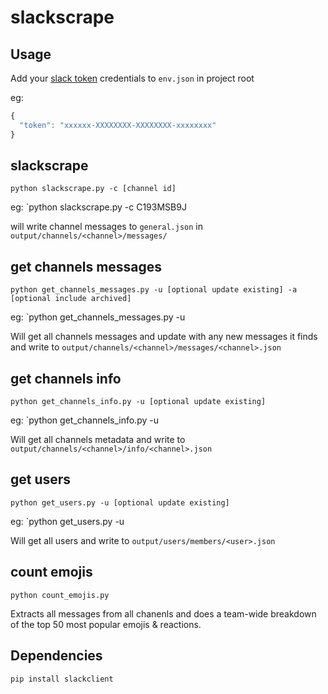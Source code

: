 # slackscrape

## Usage

Add your [slack token](https://api.slack.com/docs/oauth-test-tokens) credentials to `env.json` in project root

eg:

```js
{
  "token": "xxxxxx-XXXXXXXX-XXXXXXXX-xxxxxxxx"
}
```

## slackscrape

`python slackscrape.py -c [channel id]`

eg: `python slackscrape.py -c C193MSB9J

will write channel messages to `general.json` in `output/channels/<channel>/messages/`

## get channels messages

`python get_channels_messages.py -u [optional update existing] -a [optional include archived]`

eg: `python get_channels_messages.py -u

Will get all channels messages and update with any new messages it finds and write to
`output/channels/<channel>/messages/<channel>.json`

## get channels info

`python get_channels_info.py -u [optional update existing]`

eg: `python get_channels_info.py -u

Will get all channels metadata and write to
`output/channels/<channel>/info/<channel>.json`

## get users

`python get_users.py -u [optional update existing]`

eg: `python get_users.py -u

Will get all users and write to `output/users/members/<user>.json`

## count emojis

`python count_emojis.py`

Extracts all messages from all chanenls and does a team-wide breakdown of the top 50 most popular emojis & reactions.

## Dependencies

```bash
pip install slackclient
```
